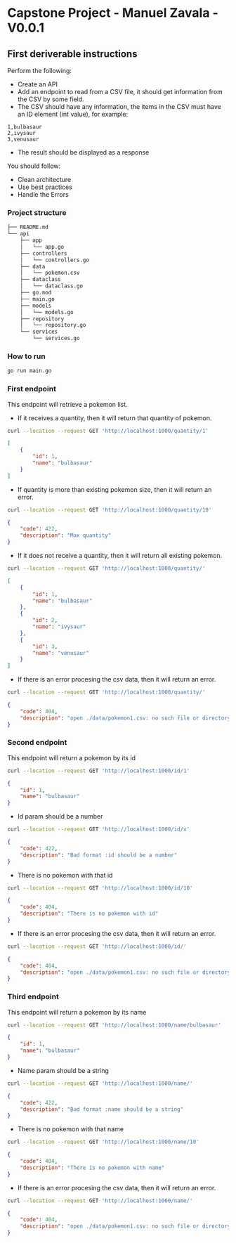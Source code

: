 # Capstone Project - Manuel Zavala - V0.0.1

## First deriverable instructions
Perform the following:
* Create an API
* Add an endpoint to read from a CSV file, it should get information from the CSV by some field.
* The CSV should have any information, the items in the CSV must have an ID element (int value), for example:
```csv
1,bulbasaur
2,ivysaur
3,venusaur
``` 
* The result should be displayed as a response

You should follow:
* Clean architecture
* Use best practices
* Handle the Errors 
### Project structure
```bash
├── README.md
└── api
    ├── app
    │   └── app.go
    ├── controllers
    │   └── controllers.go
    ├── data
    │   └── pokemon.csv
    ├── dataclass
    │   └── dataclass.go
    ├── go.mod
    ├── main.go
    ├── models
    │   └── models.go
    ├── repository
    │   └── repository.go
    └── services
        └── services.go
```
### How to run
```bash
go run main.go
```
### First endpoint
This endpoint will retrieve a pokemon list. 
* If it receives a quantity, then it will return that quantity of pokemon. 
```bash
curl --location --request GET 'http://localhost:1000/quantity/1'
```
```json
[
    {
        "id": 1,
        "name": "bulbasaur"
    }
]
```
* If quantity is more than existing pokemon size, then it will return an error. 
```bash
curl --location --request GET 'http://localhost:1000/quantity/10'
```
```json
{
    "code": 422,
    "description": "Max quantity"
}
```
* If it does not receive a quantity, then it will return all existing pokemon.
```bash
curl --location --request GET 'http://localhost:1000/quantity/'
```
```json
[
    {
        "id": 1,
        "name": "bulbasaur"
    },
    {
        "id": 2,
        "name": "ivysaur"
    },
    {
        "id": 3,
        "name": "venusaur"
    }
]
```
* If there is an error procesing the csv data, then it will return an error.
```bash
curl --location --request GET 'http://localhost:1000/quantity/'
```
```json
{
    "code": 404,
    "description": "open ./data/pokemon1.csv: no such file or directory"
}
```
### Second endpoint
This endpoint will return a pokemon by its id
```bash
curl --location --request GET 'http://localhost:1000/id/1'
```
```json
{
    "id": 1,
    "name": "bulbasaur"
}
```
* Id param should be a number
```bash
curl --location --request GET 'http://localhost:1000/id/x'
```
```json
{
    "code": 422,
    "description": "Bad format :id should be a number"
}
```
* There is no pokemon with that id
```bash
curl --location --request GET 'http://localhost:1000/id/10'
```
```json
{
    "code": 404,
    "description": "There is no pokemon with id"
}
```
* If there is an error procesing the csv data, then it will return an error.
```bash
curl --location --request GET 'http://localhost:1000/id/'
```
```json
{
    "code": 404,
    "description": "open ./data/pokemon1.csv: no such file or directory"
}
```
### Third endpoint
This endpoint will return a pokemon by its name
```bash
curl --location --request GET 'http://localhost:1000/name/bulbasaur'
```
```json
{
    "id": 1,
    "name": "bulbasaur"
}
```
* Name param should be a string
```bash
curl --location --request GET 'http://localhost:1000/name/'
```
```json
{
    "code": 422,
    "description": "Bad format :name should be a string"
}
```
* There is no pokemon with that name
```bash
curl --location --request GET 'http://localhost:1000/name/10'
```
```json
{
    "code": 404,
    "description": "There is no pokemon with name"
}
```
* If there is an error procesing the csv data, then it will return an error.
```bash
curl --location --request GET 'http://localhost:1000/name/'
```
```json
{
    "code": 404,
    "description": "open ./data/pokemon1.csv: no such file or directory"
}
```
